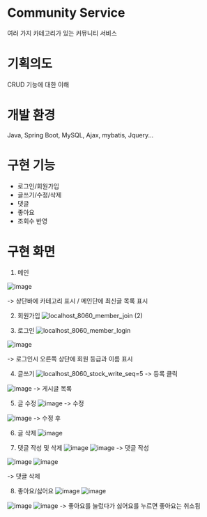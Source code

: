 # Community Service
여러 가지 카테고리가 있는 커뮤니티 서비스 

# 기획의도
CRUD 기능에 대한 이해

# 개발 환경
Java, Spring Boot, MySQL, Ajax, mybatis, Jquery...

# 구현 기능
* 로그인/회원가입
* 글쓰기/수정/삭제
* 댓글
* 좋아요
* 조회수 반영

# 구현 화면
1. 메인

![image](https://user-images.githubusercontent.com/72296755/116496207-7fc93c00-a8df-11eb-9ca7-b4b8ae087405.png)

-> 상단바에 카테고리 표시 / 메인단에 최신글 목록 표시

2. 회원가입
![localhost_8060_member_join (2)](https://user-images.githubusercontent.com/72296755/116496440-04b45580-a8e0-11eb-8c0f-308600a013f4.png)

3. 로그인
![localhost_8060_member_login](https://user-images.githubusercontent.com/72296755/116496576-56f57680-a8e0-11eb-90f4-2a7a2a406e10.png)

![image](https://user-images.githubusercontent.com/72296755/116496710-a340b680-a8e0-11eb-95cf-591f040e557e.png)

-> 로그인시 오른쪽 상단에 회원 등급과 이름 표시

4. 글쓰기
![localhost_8060_stock_write_seq=5](https://user-images.githubusercontent.com/72296755/116496661-8a380580-a8e0-11eb-8bfa-fc0c2ef0672e.png)
-> 등록 클릭

![image](https://user-images.githubusercontent.com/72296755/116496742-b5225980-a8e0-11eb-80b4-33c976e77320.png)
-> 게시글 목록

5. 글 수정
![image](https://user-images.githubusercontent.com/72296755/116496797-d2efbe80-a8e0-11eb-9aa3-9730b56134f2.png)
-> 수정

![image](https://user-images.githubusercontent.com/72296755/116496823-de42ea00-a8e0-11eb-9251-ff7091e01032.png)
-> 수정 후

6. 글 삭제
![image](https://user-images.githubusercontent.com/72296755/116496853-f31f7d80-a8e0-11eb-9348-19f0bd9e015c.png)

7. 댓글 작성 및 삭제
![image](https://user-images.githubusercontent.com/72296755/116496904-11857900-a8e1-11eb-97f9-2078a3b68272.png)
![image](https://user-images.githubusercontent.com/72296755/116496916-1a764a80-a8e1-11eb-9433-abbfc8eedd78.png)
-> 댓글 작성

![image](https://user-images.githubusercontent.com/72296755/116497083-7f31a500-a8e1-11eb-9e6b-16aa252c8120.png)
![image](https://user-images.githubusercontent.com/72296755/116497108-8ce72a80-a8e1-11eb-96d1-2f333be6b469.png)

-> 댓글 삭제

8. 좋아요/싫어요
![image](https://user-images.githubusercontent.com/72296755/116496932-2b26c080-a8e1-11eb-8947-2847b360bed6.png)
![image](https://user-images.githubusercontent.com/72296755/116496945-34179200-a8e1-11eb-8461-c3b4db895c7e.png)

![image](https://user-images.githubusercontent.com/72296755/116496967-3d086380-a8e1-11eb-8de7-b51aea7d5c9e.png)
![image](https://user-images.githubusercontent.com/72296755/116496975-442f7180-a8e1-11eb-9ec7-ddc0a1b3c19c.png)
-> 좋아요를 눌렀다가 싫어요를 누르면 좋아요는 취소됨



